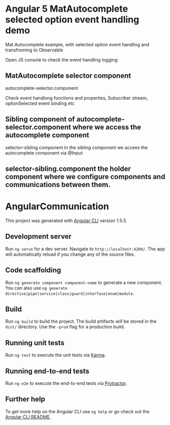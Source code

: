# Angular 5 MatAutocomplete selected option event handling demo

Mat Autocomplete example, with selected option event handling and transfroming to Observable

Open JS console to check the event handling logging

## MatAutocomplete selector component
autocomplete-selector.component

Check event handlong functions and properties, Subscriber stream, optionSelected event binding etc

## Sibling component of autocomplete-selector.component where we access the autocomplete component
selector-sibling.component
In the sibling component we accees the autocomplete component via @Input

## selector-sibling.component the holder component where we configure components and communications between them.


# AngularCommunication

This project was generated with [Angular CLI](https://github.com/angular/angular-cli) version 1.5.5.

## Development server

Run `ng serve` for a dev server. Navigate to `http://localhost:4200/`. The app will automatically reload if you change any of the source files.

## Code scaffolding

Run `ng generate component component-name` to generate a new component. You can also use `ng generate directive|pipe|service|class|guard|interface|enum|module`.

## Build

Run `ng build` to build the project. The build artifacts will be stored in the `dist/` directory. Use the `-prod` flag for a production build.

## Running unit tests

Run `ng test` to execute the unit tests via [Karma](https://karma-runner.github.io).

## Running end-to-end tests

Run `ng e2e` to execute the end-to-end tests via [Protractor](http://www.protractortest.org/).

## Further help

To get more help on the Angular CLI use `ng help` or go check out the [Angular CLI README](https://github.com/angular/angular-cli/blob/master/README.md).
